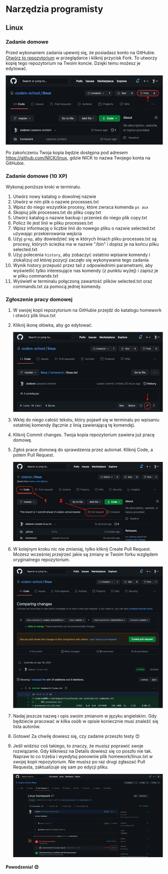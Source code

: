 # Narzędzia programisty

## Linux

### Zadanie domowe

Przed wykonaniem zadania upewnij się, że posiadasz konto na GitHubie. [Otwórz to repozytorium](https://github.com/coders-school/linux) w przeglądarce i kliknij przycisk Fork. To utworzy kopię tego repozytorium na Twoim koncie. Dzięki temu możesz je edytować.

![Fork on GitHub](img/fork.png)

Po zakończeniu Twoja kopia będzie dostępna pod adresem https://github.com/NICK/linux, gdzie NICK to nazwa Twojego konta na GitHubie.

### Zadanie domowe (10 XP)

Wykonaj poniższe kroki w terminalu.

1. Utwórz nowy katalog o dowolnej nazwie
2. Utwórz w nim plik o nazwie processes.txt
3. Wpisz do niego wszystkie procesy, które zwraca komenda `ps aux`
4. Skopiuj plik processes.txt do pliku copy.txt
5. Utwórz katalog o nazwie backup i przenieś do niego plik copy.txt
6. Policz ile jest linii w pliku processes.txt
7. Wpisz informację o liczbie linii do nowego pliku o nazwie selected.txt używając przekierowania wejścia
8. Użyj `grep`, aby dowiedzieć się w których liniach pliku processes.txt są procesy, których ścieżka ma w nazwie "/bin" i dopisz je na końcu pliku selected.txt
9. Użyj polecenia `history`, aby zobaczyć ostatnio wpisane komendy i zlokalizuj od której pozycji zaczęło się wykonywanie tego zadania
10. Wynik history przepuść przez tail z odpowiednimi parametrami, aby wyświetlić tylko interesujące nas komendy (z punktu wyżej) i zapisz je w pliku commands.txt
11. Wyświetl w terminalu połączoną zawartość plików selected.txt oraz commands.txt za pomocą jednej komendy.

### Zgłoszenie pracy domowej

1. W swojej kopii repozytorium na GitHubie przejdź do katalogu homework i otwórz plik linux.txt
2. Kliknij ikonę ołówka, aby go edytować.

    ![Edit File on GitHub](img/edit.png)

3. Wklej do niego całość tekstu, który pojawił się w terminalu po wpisaniu ostatniej komendy (łącznie z linią zawierającą tę komendę).
4. Kliknij Commit changes. Twoja kopia repozytorium zawiera już pracę domowę.
5. Zgłoś prace domową do sprawdzenia przez automat. Kliknij Code, a potem Pull Request.

    ![Pull Request on GitHub](img/pr.png)

6. W kolejnym kroku nic nie zmieniaj, tylko kliknij Create Pull Request. Możesz wcześniej przejrzeć jakie są zmiany w Twoim forku względem oryginalnego repozytorium.

    ![Create Pull Request on GitHub](img/create-pr.png)

7. Nadaj jeszcze nazwę i opis swoim zmianom w języku angielskim. Gdy będziecie pracować w kilka osób w opisie koniecznie musi znaleźć się lista autorów.
8. Gotowe! Za chwilę dowiesz się, czy zadanie przeszło testy 😊
9. Jeśli widzisz coś takiego, to znaczy, że musisz poprawić swoje rozwiązanie. Gdy klikniesz na Details dowiesz się co poszło nie tak. Napraw to co trzeba i wyedytuj ponownie plik homework/linux.txt w swojej kopii repozytorium. Nie musisz po raz drugi zgłaszać Pull Requesta, zaktualizuje się sam po edycji pliku.

    ![CI on GitHub](img/ci.png)

#### Powodzenia! 😊
